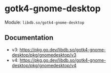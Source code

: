 # gotk4-gnome-desktop

Module: `libdb.so/gotk4-gnome-desktop`

## Documentation

- v3: https://pkg.go.dev/libdb.so/gotk4-gnome-desktop/pkg/gnomedesktop/v3
- v4: https://pkg.go.dev/libdb.so/gotk4-gnome-desktop/pkg/gnomedesktop/v4
